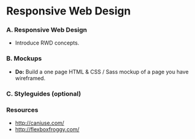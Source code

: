 Responsive Web Design
=====================

### A. Responsive Web Design

* Introduce RWD concepts.

### B. Mockups

* __Do:__ Build a one page HTML & CSS / Sass mockup of a page you have wireframed.

### C. Styleguides (optional)

### Resources

* http://caniuse.com/
* http://flexboxfroggy.com/
